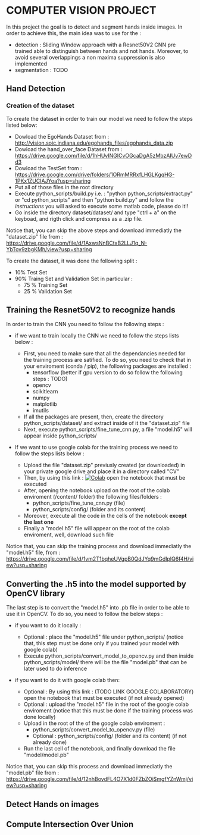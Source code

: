 # COMPUTER VISION PROJECT


In this project the goal is to detect and segment hands inside images.
In order to achieve this, the main idea was to use for the :

- detection : Sliding Window approach with a Resnet50V2 CNN pre trained able to distinguish between hands and not hands. Moreover, to avoid several overlappings a non maxima suppression is also implemented
- segmentation : TODO

## Hand Detection

### Creation of the dataset

To create the dataset in order to train our model we need to follow the steps listed below:
- Dowload the EgoHands Dataset from : http://vision.soic.indiana.edu/egohands_files/egohands_data.zip
- Dowload the hand_over_face Dataset from : https://drive.google.com/file/d/1hHUvINGICvOGcaDgA5zMbzAIUv7ewDd3
- Dowload the TestSet from : https://drive.google.com/drive/folders/1ORmMRRxfLHGLKgqHG-1PKx1ZUCIAJYoa?usp=sharing
- Put all of those files in the root directory 
- Execute python_scripts/build.py i.e. : "python python_scripts/extract.py" or "cd python_scripts" and then "python build.py" and follow the *instructions* you will asked to execute some matlab code, please do it!!
- Go inside the directory dataset/dataset/ and type "ctrl + a" on the keyboad, and rigth click and compress as a .zip file.

Notice that, you can skip the above steps and download immediatly the "dataset.zip" file from : https://drive.google.com/file/d/1AxwsNnBCtxB2LLJ1q_N-YbTov9zbgKMh/view?usp=sharing

To create the dataset, it was done the following split :
 - 10% Test Set
 - 90% Traing Set and Validation Set in particular :
	- 75 % Training Set
	- 25 % Validation Set

## Training the Resnet50V2 to recognize hands

In order to train the CNN you need to follow the following steps : 

- if we want to train locally the CNN we need to follow the steps lists below :
	- First, you need to make sure that all the dependancies needed for the training process are satified. To do so, you need to check that in your enviroment (conda / pip), the following packages are installed :
	  - tensorflow (better if gpu version to do so follow the following steps : TODO)
	  - opencv
	  - scikitlearn
	  - numpy
	  - matplotlib
	  - imutils
	- If all the packages are present, then, create the directory python_scripts/dataset/ and extract inside of it the "dataset.zip" file
	- Next, execute python_scripts/fine_tune_cnn.py, a file "model.h5" will appear inside python_scripts/

- If we want to use google colab for the training process we need to follow the steps lists below : 
	- Upload the file "dataset.zip" previusly created (or downloaded) in your private google drive and place it in a directory called "CV"
	- Then, by using this link : [![Colab](https://colab.research.google.com/assets/colab-badge.svg)](https://colab.research.google.com/drive/1a7S4M3odeVacq8i811q8c8Aacna47eTq?usp=sharing)  open the notebook that must be executed
	- After, opening the notebook upload on the root of the colab enviroment (/content/ folder) the following files/folders :
		- python_scripts/fine_tune_cnn.py (file)
		- python_scripts/config/ (folder and its content)
	- Moreover, execute all the code in the cells of the notebook **except the last one**
	- Finally a "model.h5" file will appear on the root of the colab enviroment, well, download such file

Notice that, you can skip the training process and download immediatly the "model.h5" file, from : https://drive.google.com/file/d/1vm2T1bqheUVgpB0QdJYq9mGdIplQ6f4H/view?usp=sharing

## Converting the .h5 into the model supported by OpenCV library

The last step is to convert the "model.h5" into .pb file in order to be able to use it in OpenCV. To do so, you need to follow the below steps :

- if you want to do it locally :
	- Optional : place the "model.h5" file under python_scripts/ (notice that, this step must be done only if you trained your model with google colab)
	- Execute python_scripts/convert_model_to_opencv.py and then inside python_scripts/model/ there will be the file "model.pb" that can be later used to do inference

- if you want to do it with google colab then:
	- Optional : By using this link : (TODO LINK GOOGLE COLABORATORY) open the notebook that must be executed (if not already opened)
	- Optional : upload the "model.h5" file in the root of the google colab enviroment (notice that this must be done if the training process was done locally)
	- Upload in the root of the of the google colab enviroment :
		- python_scripts/convert_model_to_opencv.py (file)
		- Optional : python_scripts/config/ (folder and its content) (if not already done)
	- Run the last cell of the notebook, and finally download the file "model/model.pb"

Notice that, you can skip this process and download immediatly the "model.pb" file from : https://drive.google.com/file/d/12nhBovdFL4O7X1d0FZbZOiSmgfYZnWmj/view?usp=sharing

## Detect Hands on images

## Compute Intersection Over Union